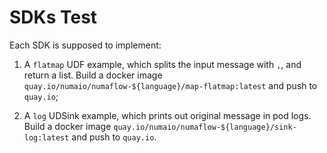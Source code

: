 # SDKs Test

Each SDK is supposed to implement:

1. A `flatmap` UDF example, which splits the input message with `,`, and return a list. Build a docker image `quay.io/numaio/numaflow-${language}/map-flatmap:latest` and push to `quay.io`;
   
2. A `log` UDSink example, which prints out original message in pod logs. Build a docker image `quay.io/numaio/numaflow-${language}/sink-log:latest` and push to `quay.io`.
